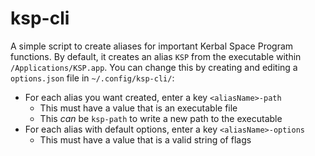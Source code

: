 # ksp-cli

A simple script to create aliases for important Kerbal Space Program functions.
By default, it creates an alias `KSP` from the executable within `/Applications/KSP.app`.
You can change this by creating and editing a `options.json` file in
`~/.config/ksp-cli/`:

- For each alias you want created, enter a key `<aliasName>-path`
    - This must have a value that is an executable file
    - This *can* be `ksp-path` to write a new path to the executable
- For each alias with default options, enter a key `<aliasName>-options`
    - This must have a value that is a valid string of flags

